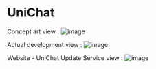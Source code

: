 # UniChat

Concept art view :
![image](https://github.com/HugoTby/UniChat/assets/97984737/a52f31a4-abbb-4ebd-882f-a37b6bdc3824)

Actual development view :
![image](https://github.com/HugoTby/UniChat/assets/97984737/a391bd53-7614-46e4-bd4f-d98e8eb04d2b)


Website - UniChat Update Service view :
![image](https://github.com/HugoTby/UniChat/assets/97984737/f7fc8138-8b16-4ec8-b9fb-47ba44819d99)
